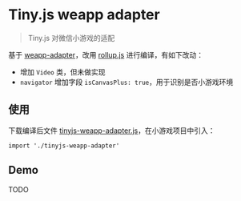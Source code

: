 # Tiny.js weapp adapter

> Tiny.js 对微信小游戏的适配

基于 [weapp-adapter](https://developers.weixin.qq.com/minigame/dev/tutorial/weapp-adapter.zip)，改用 [rollup.js](https://rollupjs.org/) 进行编译，有如下改动：

- 增加 `Video` 类，但未做实现
- `navigator` 增加字段 `isCanvasPlus: true`，用于识别是否小游戏环境

## 使用

下载编译后文件 [tinyjs-weapp-adapter.js](https://github.com/yiiqii/tinyjs-weapp-adapter/blob/master/dist/tinyjs-weapp-adapter.js)，在小游戏项目中引入：

```
import './tinyjs-weapp-adapter'
```

## Demo

TODO
